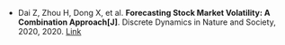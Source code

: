 * Dai Z, Zhou H, Dong X, et al. <b>Forecasting Stock Market Volatility: A Combination Approach[J]</b>. Discrete Dynamics in Nature and Society, 2020, 2020. [Link](https://www.hindawi.com/journals/ddns/2020/1428628/)